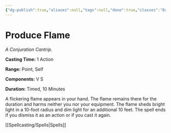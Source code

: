 ```yaml
---
{"dg-publish":true,"aliases":null,"tags":null,"done":true,"classes":"Druid,","spellLevel":0,"school":"Conjuration","source":"PHB","permalink":"/spells/produce-flame/","dgHomeLink":false,"dgPassFrontmatter":true}
---
```


# Produce Flame
*A Conjuration Cantrip.*

**Casting Time:** 1 Action

**Range:** Point, Self

**Components:** V S 

**Duration:** Timed, 10 Minutes

A flickering flame appears in your hand. The flame remains there for the duration and harms neither you nor your equipment. The flame sheds bright light in a 10-foot radius and dim light for an additional 10 feet. The spell ends if you dismiss it as an action or if you cast it again.

[[Spellcasting/Spells|Spells]]